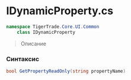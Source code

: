 
# IDynamicProperty.cs
```csharp
namespace TigerTrade.Core.UI.Common  
    class IDynamicProperty
```

> Описание

### Синтаксис
```csharp
bool GetPropertyReadOnly(string propertyName)
```
